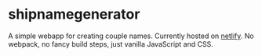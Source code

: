 # shipnamegenerator
A simple webapp for creating couple names. Currently hosted on [netlify](https://quirky-hodgkin-474a61.netlify.com/). No webpack, no fancy build steps, just vanilla JavaScript and CSS.